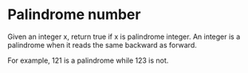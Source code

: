 # Palindrome number

Given an integer x, return true if x is palindrome integer.
An integer is a palindrome when it reads the same backward as forward.

For example, 121 is a palindrome while 123 is not.
